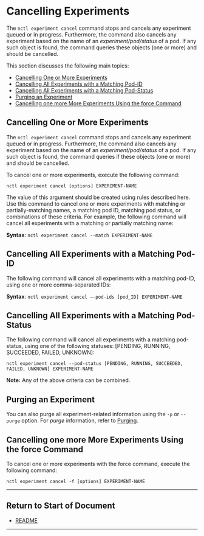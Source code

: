 # Cancelling Experiments

The `nctl experiment cancel` command stops and cancels any experiment queued or in progress. Furthermore, the command also cancels any experiment based on the name of an _experiment/pod/status_ of a pod. If any such object is found, the command queries these objects (one or more) and should be cancelled.

This section discusses the following main topics: 

- [Cancelling One or More Experiments](#cancelling-one-or-more-experiments)  
- [Cancelling All Experiments with a Matching Pod-ID](#cancelling-all-experiments-with-a-matching-pod-id)  
- [Cancelling All Experiments with a Matching Pod-Status](#cancelling-all-experiments-with-a-matching-pod-status)
- [Purging an Experiment](#purging-an-experiment)  
- [Cancelling one more More Experiments Using the force Command](#cancelling-one-more-more-experiments-using-the-force-command)  

## Cancelling One or More Experiments

The `nctl experiment cancel` command stops and cancels any experiment queued or in progress. Furthermore, the command also cancels any experiment based on the name of an _experiment/pod/status_ of a pod. If any such object is found, the command queries if these objects (one or more) and should be cancelled. 

To cancel one or more experiments, execute the following command:
 
`nctl experiment cancel [options] EXPERIMENT-NAME`

The value of this argument should be created using rules described here. Use this command to cancel one or more experiments with matching or partially-matching names, a matching pod ID, matching pod status, or combinations of these criteria.
For example, the following command will cancel all experiments with a matching or partially matching name:

**Syntax**: `nctl experiment cancel --match EXPERIMENT-NAME`

## Cancelling All Experiments with a Matching Pod-ID

The following command will cancel all experiments with a matching pod-ID, using one or more comma-separated IDs:

**Syntax**: `nctl experiment cancel –-pod-ids [pod_ID] EXPERIMENT-NAME`

## Cancelling All Experiments with a Matching Pod-Status

The following command will cancel all experiments with a matching pod-status, using one of the following statuses: [PENDING, RUNNING, SUCCEEDED, FAILED, UNKNOWN]:

`nctl experiment cancel --pod-status [PENDING, RUNNING, SUCCEEDED, FAILED, UNKNOWN] EXPERIMENT-NAME`

**Note:** Any of the above criteria can be combined. 

## Purging an Experiment

You can also purge all experiment-related information using the `-p` or `--purge` option. For _purge_ information, refer to [Purging](../actions/delete_user.md).

## Cancelling one more More Experiments Using the force Command

To cancel one or more experiments with the force command, execute the following command: 

`nctl experiment cancel -f [options] EXPERIMENT-NAME`

----------------------

## Return to Start of Document

* [README](../README.md)
----------------------

